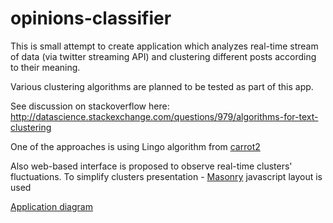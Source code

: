 opinions-classifier
===================

This is small attempt to create application which analyzes real-time stream of data (via twitter streaming API) and clustering different posts according to their meaning.

Various clustering algorithms are planned to be tested as part of this app.

See discussion on stackoverflow here: http://datascience.stackexchange.com/questions/979/algorithms-for-text-clustering

One of the approaches is using Lingo algorithm from [carrot2](https://github.com/carrot2/carrot2)

Also web-based interface is proposed to observe real-time clusters' fluctuations.
To simplify clusters presentation - [Masonry](http://masonry.desandro.com) javascript layout is used

[Application diagram](https://github.com/mgalushka/opinions-classifier/wiki/Architecture)


